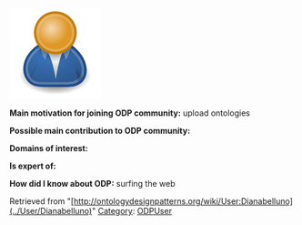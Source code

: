[![Image:ODPUser.png](../images/a/a6/ODPUser.png)](../Image/ODPUser.png "Image:ODPUser.png")




  





__Main motivation for joining ODP community:__ upload ontologies


__Possible main contribution to ODP community:__


__Domains of interest:__


  



__Is expert of:__


  

__How did I know about ODP:__ surfing the web






Retrieved from "[http://ontologydesignpatterns.org/wiki/User:Dianabelluno](../User/Dianabelluno)"
 [Category](http://ontologydesignpatterns.org/wiki/Special:Categories "Special:Categories"): [ODPUser](../Category/ODPUser "Category:ODPUser")